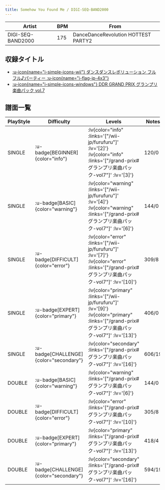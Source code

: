 ```yaml
---
title: Somehow You Found Me / DIGI-SEQ-BAND2000
---
```


|Artist|BPM|From|
|------|---|----|
|DIGI-SEQ-BAND2000|175|DanceDanceRevolution HOTTEST PARTY2|

## 収録タイトル

- [ :u-icon{name="i-simple-icons-wii"} ダンスダンスレボリューション フルフル♪パーティー :u-icon{name="i-flag-jp-4x3"} ](/wii-jp/furufuru)
- [ :u-icon{name="i-simple-icons-windows"} DDR GRAND PRIX グランプリ楽曲パック vol.7](/grand-prix#グランプリ楽曲パック-vol7)

## 譜面一覧

|PlayStyle|Difficulty|Levels|Notes|Movie|
|---------|----------|------|-----|-----|
|SINGLE| :u-badge[BEGINNER]{color="info"} | :lv{color="info" :links='["/wii-jp/furufuru"]' :lv='[2]'}  :lv{color="info" :links='["/grand-prix#グランプリ楽曲パック-vol7"]' :lv='[3]'} |120/0||
|SINGLE| :u-badge[BASIC]{color="warning"} | :lv{color="warning" :links='["/wii-jp/furufuru"]' :lv='[4]'}  :lv{color="warning" :links='["/grand-prix#グランプリ楽曲パック-vol7"]' :lv='[6]'} |144/0||
|SINGLE| :u-badge[DIFFICULT]{color="error"} | :lv{color="error" :links='["/wii-jp/furufuru"]' :lv='[7]'}  :lv{color="error" :links='["/grand-prix#グランプリ楽曲パック-vol7"]' :lv='[10]'} |309/8||
|SINGLE| :u-badge[EXPERT]{color="primary"} | :lv{color="primary" :links='["/wii-jp/furufuru"]' :lv='[9]'}  :lv{color="primary" :links='["/grand-prix#グランプリ楽曲パック-vol7"]' :lv='[13]'} |406/0||
|SINGLE| :u-badge[CHALLENGE]{color="secondary"} | :lv{color="secondary" :links='["/grand-prix#グランプリ楽曲パック-vol7"]' :lv='[16]'} |606/19||
|DOUBLE| :u-badge[BASIC]{color="warning"} | :lv{color="warning" :links='["/grand-prix#グランプリ楽曲パック-vol7"]' :lv='[6]'} |144/0||
|DOUBLE| :u-badge[DIFFICULT]{color="error"} | :lv{color="error" :links='["/grand-prix#グランプリ楽曲パック-vol7"]' :lv='[10]'} |305/8||
|DOUBLE| :u-badge[EXPERT]{color="primary"} | :lv{color="primary" :links='["/grand-prix#グランプリ楽曲パック-vol7"]' :lv='[13]'} |418/4||
|DOUBLE| :u-badge[CHALLENGE]{color="secondary"} | :lv{color="secondary" :links='["/grand-prix#グランプリ楽曲パック-vol7"]' :lv='[16]'} |594/19||
